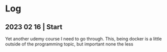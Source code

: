 # Log

## 2023 02 16 | Start

Yet another udemy course I need to go through. This, being docker is a little outside of the programming topic, but important none the less
